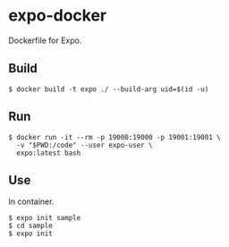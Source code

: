 # expo-docker

Dockerfile for Expo.

## Build

```
$ docker build -t expo ./ --build-arg uid=$(id -u)
```

## Run

```
$ docker run -it --rm -p 19000:19000 -p 19001:19001 \
  -v "$PWD:/code" --user expo-user \
  expo:latest bash
```

## Use

In container.

```
$ expo init sample
$ cd sample
$ expo init
```
